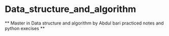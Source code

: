 # Data_structure_and_algorithm

** Master in Data structure and algorithm by Abdul bari practiced notes and python execises **
